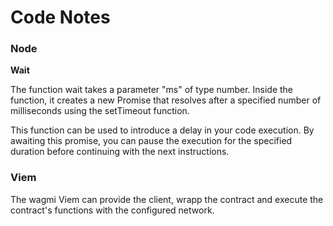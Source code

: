# Code Notes

### Node

**Wait**

The function wait takes a parameter "ms" of type number. Inside the function, it creates a new Promise that resolves after a specified number of milliseconds using the setTimeout function.

This function can be used to introduce a delay in your code execution. By awaiting this promise, you can pause the execution for the specified duration before continuing with the next instructions.


### Viem

The wagmi Viem can provide the client, wrapp the contract and execute the contract's functions with the configured network.
